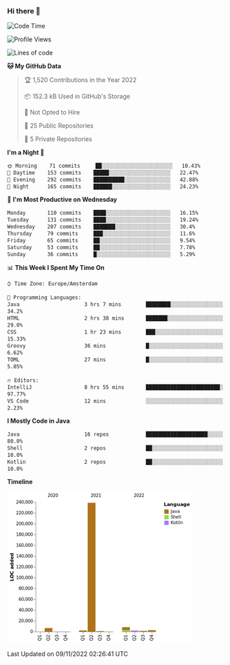 ### Hi there 👋


<!--START_SECTION:waka-->
![Code Time](http://img.shields.io/badge/Code%20Time-2%2C589%20hrs%2012%20mins-blue)

![Profile Views](http://img.shields.io/badge/Profile%20Views-0-blue)

![Lines of code](https://img.shields.io/badge/From%20Hello%20World%20I%27ve%20Written-263%20Thousand%20lines%20of%20code-blue)

**🐱 My GitHub Data** 

> 🏆 1,520 Contributions in the Year 2022
 > 
> 📦 152.3 kB Used in GitHub's Storage 
 > 
> 🚫 Not Opted to Hire
 > 
> 📜 25 Public Repositories 
 > 
> 🔑 5 Private Repositories  
 > 
**I'm a Night 🦉** 

```text
🌞 Morning    71 commits     ██░░░░░░░░░░░░░░░░░░░░░░░   10.43% 
🌆 Daytime    153 commits    █████░░░░░░░░░░░░░░░░░░░░   22.47% 
🌃 Evening    292 commits    ██████████░░░░░░░░░░░░░░░   42.88% 
🌙 Night      165 commits    ██████░░░░░░░░░░░░░░░░░░░   24.23%

```
📅 **I'm Most Productive on Wednesday** 

```text
Monday       110 commits    ████░░░░░░░░░░░░░░░░░░░░░   16.15% 
Tuesday      131 commits    ████░░░░░░░░░░░░░░░░░░░░░   19.24% 
Wednesday    207 commits    ███████░░░░░░░░░░░░░░░░░░   30.4% 
Thursday     79 commits     ███░░░░░░░░░░░░░░░░░░░░░░   11.6% 
Friday       65 commits     ██░░░░░░░░░░░░░░░░░░░░░░░   9.54% 
Saturday     53 commits     ██░░░░░░░░░░░░░░░░░░░░░░░   7.78% 
Sunday       36 commits     █░░░░░░░░░░░░░░░░░░░░░░░░   5.29%

```


📊 **This Week I Spent My Time On** 

```text
⌚︎ Time Zone: Europe/Amsterdam

💬 Programming Languages: 
Java                     3 hrs 7 mins        ████████░░░░░░░░░░░░░░░░░   34.2% 
HTML                     2 hrs 38 mins       ███████░░░░░░░░░░░░░░░░░░   29.0% 
CSS                      1 hr 23 mins        ███░░░░░░░░░░░░░░░░░░░░░░   15.33% 
Groovy                   36 mins             █░░░░░░░░░░░░░░░░░░░░░░░░   6.62% 
TOML                     27 mins             █░░░░░░░░░░░░░░░░░░░░░░░░   5.05%

🔥 Editors: 
IntelliJ                 8 hrs 55 mins       ████████████████████████░   97.77% 
VS Code                  12 mins             ░░░░░░░░░░░░░░░░░░░░░░░░░   2.23%

```

**I Mostly Code in Java** 

```text
Java                     16 repos            ████████████████████░░░░░   80.0% 
Shell                    2 repos             ██░░░░░░░░░░░░░░░░░░░░░░░   10.0% 
Kotlin                   2 repos             ██░░░░░░░░░░░░░░░░░░░░░░░   10.0%

```


**Timeline**

![Chart not found](https://raw.githubusercontent.com/powercasgamer/powercasgamer/master/charts/bar_graph.png) 


 Last Updated on 09/11/2022 02:26:41 UTC
<!--END_SECTION:waka-->
